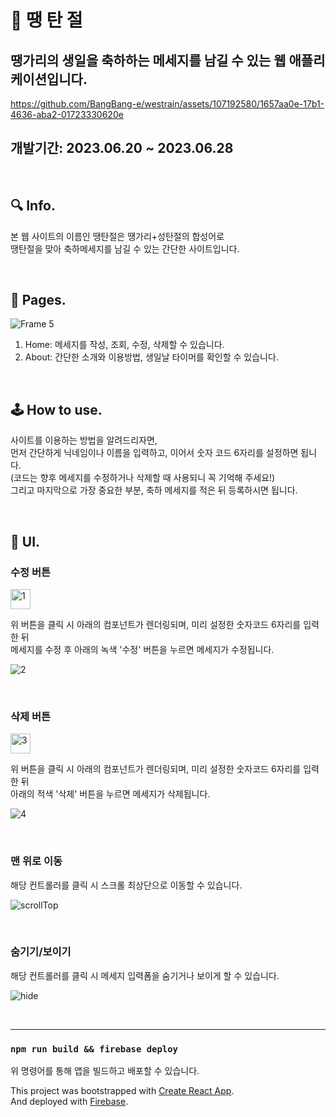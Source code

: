 # 🎉 땡 탄 절
## 땡가리의 생일을 축하하는 메세지를 남길 수 있는 웹 애플리케이션입니다.

https://github.com/BangBang-e/westrain/assets/107192580/1657aa0e-17b1-4636-aba2-01723330620e

## 개발기간: 2023.06.20 ~ 2023.06.28
<br/>

## 🔍 Info.

본 웹 사이트의 이름인 땡탄절은 땡가리+성탄절의 합성어로\
땡탄절을 맞아 축하메세지를 남길 수 있는 간단한 사이트입니다.

<br/>

## 📄 Pages.

![Frame 5](https://github.com/BangBang-e/westrain/assets/107192580/b8950011-00cb-41fa-80d9-8d50bda4c80c)

1. Home: 메세지를 작성, 조회, 수정, 삭제할 수 있습니다. 
2. About: 간단한 소개와 이용방법, 생일날 타이머를 확인할 수 있습니다.

<br/>

## 🕹️ How to use.

사이트를 이용하는 방법을 알려드리자면,\
먼저 간단하게 닉네임이나 이름을 입력하고, 이어서 숫자 코드 6자리를 설정하면 됩니다.\
(코드는 향후 메세지를 수정하거나 삭제할 때 사용되니 꼭 기억해 주세요!)\
그리고 마지막으로 가장 중요한 부분, 축하 메세지를 적은 뒤 등록하시면 됩니다.

<br/>

## 🚀 UI.

### 수정 버튼

<img width="32" alt="1" src="https://github.com/BangBang-e/westrain/assets/107192580/f82e468b-91df-4aad-8fb0-b252086f2ac9">

위 버튼을 클릭 시 아래의 컴포넌트가 렌더링되며, 미리 설정한 숫자코드 6자리를 입력 한 뒤\
메세지를 수정 후 아래의 녹색 '수정' 버튼을 누르면 메세지가 수정됩니다.

![2](https://github.com/BangBang-e/westrain/assets/107192580/ab0ad4a2-c751-4292-87d1-5b689fccc534)

<br/>

### 삭제 버튼

<img width="32" alt="3" src="https://github.com/BangBang-e/westrain/assets/107192580/0436245f-3a6a-4ad9-87c8-7234b9b5196f">

위 버튼을 클릭 시 아래의 컴포넌트가 렌더링되며, 미리 설정한 숫자코드 6자리를 입력 한 뒤\
아래의 적색 '삭제' 버튼을 누르면 메세지가 삭제됩니다.

![4](https://github.com/BangBang-e/westrain/assets/107192580/ba925129-f440-4f57-9223-3ac8258b097a)

<br/>

### 맨 위로 이동
해당 컨트롤러를 클릭 시 스크롤 최상단으로 이동할 수 있습니다.

![scrollTop](https://github.com/BangBang-e/westrain/assets/107192580/c39a17fe-4cf8-4da4-bbbd-515cc1e5f041)

<br/>

### 숨기기/보이기
해당 컨트롤러를 클릭 시 메세지 입력폼을 숨기거나 보이게 할 수 있습니다.

![hide](https://github.com/BangBang-e/westrain/assets/107192580/255f418f-4958-4229-8efe-8de3b824d3ea)

<br/>

------

### `npm run build && firebase deploy`

위 명령어를 통해 앱을 빌드하고 배포할 수 있습니다.

This project was bootstrapped with [Create React App](https://github.com/facebook/create-react-app).\
And deployed with [Firebase](https://firebase.google.com/).

